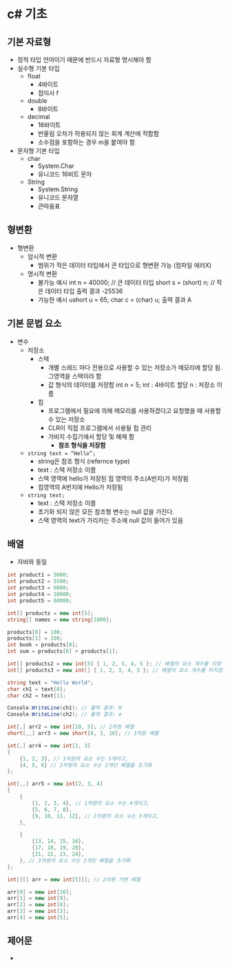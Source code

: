 # c# 기초

## 기본 자료형

- 정적 타입 언어이기 때문에 반드시 자료형 명시해야 함
- 실수형 기본 타입
    - float
        - 4바이트
        - 접미사 f
    - double
        - 8바이트
    - decimal
        - 16바이트
        - 반올림 오차가 허용되지 않는 회계 계산에 적합함
        - 소수점을 포함하는 경우 m을 붙여야 함
- 문자형 기본 타입
    - char
        - System.Char
        - 유니코드 16비트 문자
    - String
        - System.String
        - 유니코드 문자열
        - 큰따옴표

## 형변환

- 형변환
    - 암시적 변환
        - 범위가 작은 데이터 타입에서  큰 타입으로 형변환 가능 (컴파일 에러X)
    - 명시적 변환
        - 불가능 예시
        int n = 40000; // 큰 데이터 타입
        short s = (short) n;  // 작은 데이터 타입
        출력 결과 -25536
        - 가능한 예시 
        ushort u = 65;
        char c = (char) u;
        출력 결과 A

## 기본 문법 요소

- 변수
    - 저장소
        - 스택
            - 개별 스레드 마다 전용으로 사용할 수 있는 저장소가 메모리에 할당 됨. 그영역을 스택이라 함
            - 값 형식의 데이터를 저장함 
            int n = 5; 
            int : 4바이트 할당
            n : 저장소 이름
        - 힙
            - 프로그램에서 필요에 의해 메모리를 사용하겠다고 요청했을 때 사용할 수 있는 저장소
            - CLR이 직접 프로그램에서 사용될 힙 관리
            - 가비지 수집기에서 할당 및 해제 함
                - **참조 형식을 저장함**
    - `string text = “Hello”;`
        - string은 참조 형식 (refernce type)
        - text : 스택 저장소 이름
        - 스택 영역에 hello가 저장된 힙 영역의 주소(A번지)가 저장됨
        - 힙영역의 A번지에 Hello가 저장됨
    - `string text;`
        - text : 스택 저장소 이름
        - 초기화 되지 않은 모든 참조형 변수는 null 값을 가진다.
        - 스택 영역의 text가 가리키는 주소에 null 값이 들어가 있음

## 배열

- 자바와 동일

```csharp
int product1 = 5000;
int product2 = 5500;
int product3 = 6000;
int product4 = 10000;
int product5 = 60000;

int[] products = new int[5];
string[] names = new string[1000];

products[0] = 100;
products[1] = 200;
int book = products[0];
int sum = products[0] + products[1];

int[] products2 = new int[5] { 1, 2, 3, 4, 5 }; // 배열의 요소 개수를 지정
int[] products3 = new int[] { 1, 2, 3, 4, 5 }; // 배열의 요소 개수를 미지정

string text = "Hello World";
char ch1 = text[0];
char ch2 = text[1];

Console.WriteLine(ch1); // 출력 결과: H
Console.WriteLine(ch2); // 출력 결과: e
```

```csharp
int[,] arr2 = new int[10, 5]; // 2차원 배열
short[,,] arr3 = new short[8, 3, 10]; // 3차원 배열

int[,] arr4 = new int[2, 3] 
{
    {1, 2, 3}, // 1차원의 요소 수는 3개이고,
    {4, 5, 6} // 2차원의 요소 수는 2개인 배열을 초기화
};

int[,,] arr5 = new int[2, 3, 4]
{
    {
        {1, 2, 3, 4}, // 1차원의 요소 수는 4개이고,
        {5, 6, 7, 8},
        {9, 10, 11, 12}, // 2차원의 요소 수는 3개이고,
    },

    {
        {13, 14, 15, 16},
        {17, 18, 19, 20},
        {21, 22, 23, 24},
    }, // 3차원의 요소 수는 2개인 배열을 초기화
};
```

```csharp
int[][] arr = new int[5][]; // 2차원 가변 배열

arr[0] = new int[10];
arr[1] = new int[9];
arr[2] = new int[8];
arr[3] = new int[3];
arr[4] = new int[5];
```

## 제어문

-